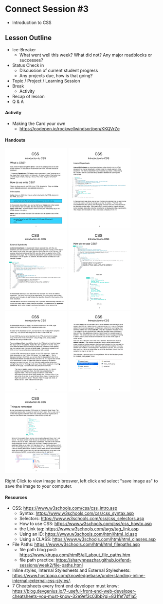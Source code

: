 # Connect Session #3

  * Introduction to CSS

## Lesson Outline

  * Ice-Breaker
    * What went well this week?  What did not?  Any major roadblocks or successes?
  * Status Check in
    * Discussion of current student progress
    * Any projects due, how is that going?
  * Topic / Project / Learning Session
  * Break
    * Activity
  * Recap of lesson
  * Q & A

#### Activity

  * Making the Card your own
    * https://codepen.io/rockwellwindsor/pen/KKQVrZe

#### Handouts

<img src="./handouts/intro_to_css_1.png" width="204" height="264"/>  <img src="./handouts/intro_to_css_2.png" width="204" height="264"/> 
<img src="./handouts/intro_to_css_3.png" width="204" height="264"/>  <img src="./handouts/intro_to_css_4.png" width="204" height="264"/>
<img src="./handouts/intro_to_css_5.png" width="204" height="264"/>  <img src="./handouts/intro_to_css_6.png" width="204" height="264"/>
<img src="./handouts/intro_to_css_7.png" width="204" height="264"/>

  <figcaption>Right Click to view image in broswer, left click and select "save image as" to save the image to your computer.</figcaption>

#### Resources

  * CSS: https://www.w3schools.com/css/css_intro.asp
    * Syntax: https://www.w3schools.com/css/css_syntax.asp
    * Selectors: https://www.w3schools.com/css/css_selectors.asp
    * How to use CSS: https://www.w3schools.com/css/css_howto.asp
    * the Link tag: https://www.w3schools.com/tags/tag_link.asp
    * Using an ID: https://www.w3schools.com/html/html_id.asp
    * Using a CLASS: https://www.w3schools.com/html/html_classes.asp
  * File Paths: https://www.w3schools.com/html/html_filepaths.asp
    * file path blog post: https://www.kirupa.com/html5/all_about_file_paths.htm
    * file path practice: https://sharynneazhar.github.io/fend-sessions/week2/file-paths.html
  * Inline styles, Internal Stylesheets and External Stylesheets: https://www.hostpapa.com/knowledgebase/understanding-inline-internal-external-css-styles/.
  * 7 Cheatsheets every front end developer must know: https://blog.devgenius.io/7-useful-front-end-web-developer-cheatsheets-you-must-know-32e9ef3c03bb?gi=831fef7df1a5


